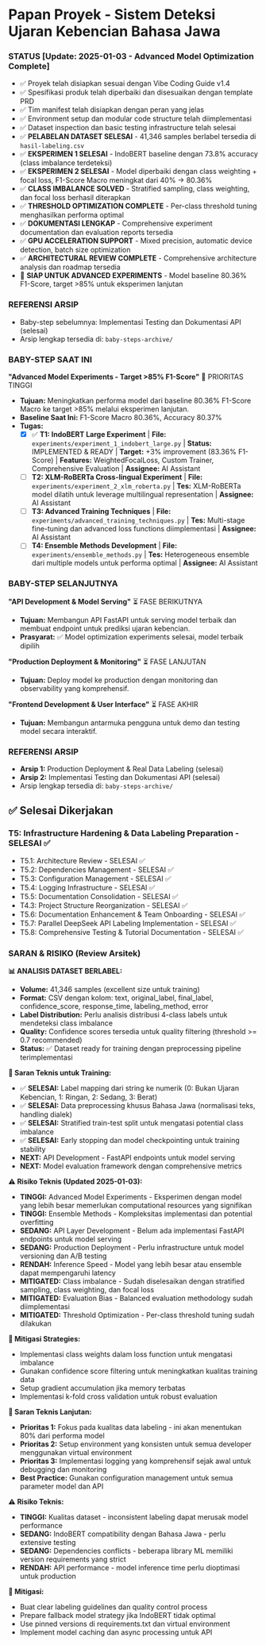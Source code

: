 # Papan Proyek - Sistem Deteksi Ujaran Kebencian Bahasa Jawa

### STATUS [Update: 2025-01-03 - Advanced Model Optimization Complete]
- ✅ Proyek telah disiapkan sesuai dengan Vibe Coding Guide v1.4
- ✅ Spesifikasi produk telah diperbaiki dan disesuaikan dengan template PRD
- ✅ Tim manifest telah disiapkan dengan peran yang jelas
- ✅ Environment setup dan modular code structure telah diimplementasi
- ✅ Dataset inspection dan basic testing infrastructure telah selesai
- ✅ **PELABELAN DATASET SELESAI** - 41,346 samples berlabel tersedia di `hasil-labeling.csv`
- ✅ **EKSPERIMEN 1 SELESAI** - IndoBERT baseline dengan 73.8% accuracy (class imbalance terdeteksi)
- ✅ **EKSPERIMEN 2 SELESAI** - Model diperbaiki dengan class weighting + focal loss, F1-Score Macro meningkat dari 40% → 80.36%
- ✅ **CLASS IMBALANCE SOLVED** - Stratified sampling, class weighting, dan focal loss berhasil diterapkan
- ✅ **THRESHOLD OPTIMIZATION COMPLETE** - Per-class threshold tuning menghasilkan performa optimal
- ✅ **DOKUMENTASI LENGKAP** - Comprehensive experiment documentation dan evaluation reports tersedia
- ✅ **GPU ACCELERATION SUPPORT** - Mixed precision, automatic device detection, batch size optimization
- ✅ **ARCHITECTURAL REVIEW COMPLETE** - Comprehensive architecture analysis dan roadmap tersedia
- 🎯 **SIAP UNTUK ADVANCED EXPERIMENTS** - Model baseline 80.36% F1-Score, target >85% untuk eksperimen lanjutan

### REFERENSI ARSIP
- Baby-step sebelumnya: Implementasi Testing dan Dokumentasi API (selesai)
- Arsip lengkap tersedia di: `baby-steps-archive/`

### BABY-STEP SAAT INI

**"Advanced Model Experiments - Target >85% F1-Score"** 🚀 PRIORITAS TINGGI
- **Tujuan:** Meningkatkan performa model dari baseline 80.36% F1-Score Macro ke target >85% melalui eksperimen lanjutan.
- **Baseline Saat Ini:** F1-Score Macro 80.36%, Accuracy 80.37%
- **Tugas:**
     - [x] ✅ **T1: IndoBERT Large Experiment** | **File:** `experiments/experiment_1_indobert_large.py` | **Status:** IMPLEMENTED & READY | **Target:** +3% improvement (83.36% F1-Score) | **Features:** WeightedFocalLoss, Custom Trainer, Comprehensive Evaluation | **Assignee:** AI Assistant
     - [ ] **T2: XLM-RoBERTa Cross-lingual Experiment** | **File:** `experiments/experiment_2_xlm_roberta.py` | **Tes:** XLM-RoBERTa model dilatih untuk leverage multilingual representation | **Assignee:** AI Assistant
     - [ ] **T3: Advanced Training Techniques** | **File:** `experiments/advanced_training_techniques.py` | **Tes:** Multi-stage fine-tuning dan advanced loss functions diimplementasi | **Assignee:** AI Assistant
     - [ ] **T4: Ensemble Methods Development** | **File:** `experiments/ensemble_methods.py` | **Tes:** Heterogeneous ensemble dari multiple models untuk performa optimal | **Assignee:** AI Assistant

### BABY-STEP SELANJUTNYA

**"API Development & Model Serving"** ⏳ FASE BERIKUTNYA
- **Tujuan:** Membangun API FastAPI untuk serving model terbaik dan membuat endpoint untuk prediksi ujaran kebencian.
- **Prasyarat:** ✅ Model optimization experiments selesai, model terbaik dipilih

**"Production Deployment & Monitoring"** ⏳ FASE LANJUTAN
- **Tujuan:** Deploy model ke production dengan monitoring dan observability yang komprehensif.

**"Frontend Development & User Interface"** ⏳ FASE AKHIR
- **Tujuan:** Membangun antarmuka pengguna untuk demo dan testing model secara interaktif.

### REFERENSI ARSIP
- **Arsip 1:** Production Deployment & Real Data Labeling (selesai)
- **Arsip 2:** Implementasi Testing dan Dokumentasi API (selesai)
- Arsip lengkap tersedia di: `baby-steps-archive/`

## ✅ Selesai Dikerjakan

### T5: Infrastructure Hardening & Data Labeling Preparation - SELESAI ✅
- T5.1: Architecture Review - SELESAI ✅
- T5.2: Dependencies Management - SELESAI ✅
- T5.3: Configuration Management - SELESAI ✅
- T5.4: Logging Infrastructure - SELESAI ✅
- T5.5: Documentation Consolidation - SELESAI ✅
- T4.3: Project Structure Reorganization - SELESAI ✅
- T5.6: Documentation Enhancement & Team Onboarding - SELESAI ✅
- T5.7: Parallel DeepSeek API Labeling Implementation - SELESAI ✅
- T5.8: Comprehensive Testing & Tutorial Documentation - SELESAI ✅

### SARAN & RISIKO (Review Arsitek)

**📊 ANALISIS DATASET BERLABEL:**
- **Volume:** 41,346 samples (excellent size untuk training)
- **Format:** CSV dengan kolom: text, original_label, final_label, confidence_score, response_time, labeling_method, error
- **Label Distribution:** Perlu analisis distribusi 4-class labels untuk mendeteksi class imbalance
- **Quality:** Confidence scores tersedia untuk quality filtering (threshold >= 0.7 recommended)
- **Status:** ✅ Dataset ready for training dengan preprocessing pipeline terimplementasi

**🎯 Saran Teknis untuk Training:**
- ✅ **SELESAI:** Label mapping dari string ke numerik (0: Bukan Ujaran Kebencian, 1: Ringan, 2: Sedang, 3: Berat)
- ✅ **SELESAI:** Data preprocessing khusus Bahasa Jawa (normalisasi teks, handling dialek)
- ✅ **SELESAI:** Stratified train-test split untuk mengatasi potential class imbalance
- ✅ **SELESAI:** Early stopping dan model checkpointing untuk training stability
- **NEXT:** API Development - FastAPI endpoints untuk model serving
- **NEXT:** Model evaluation framework dengan comprehensive metrics

**⚠️ Risiko Teknis (Updated 2025-01-03):**
- **TINGGI:** Advanced Model Experiments - Eksperimen dengan model yang lebih besar memerlukan computational resources yang signifikan
- **TINGGI:** Ensemble Methods - Kompleksitas implementasi dan potential overfitting
- **SEDANG:** API Layer Development - Belum ada implementasi FastAPI endpoints untuk model serving
- **SEDANG:** Production Deployment - Perlu infrastructure untuk model versioning dan A/B testing
- **RENDAH:** Inference Speed - Model yang lebih besar atau ensemble dapat mempengaruhi latency
- **MITIGATED:** Class imbalance - Sudah diselesaikan dengan stratified sampling, class weighting, dan focal loss
- **MITIGATED:** Evaluation Bias - Balanced evaluation methodology sudah diimplementasi
- **MITIGATED:** Threshold Optimization - Per-class threshold tuning sudah dilakukan

**🔧 Mitigasi Strategies:**
- Implementasi class weights dalam loss function untuk mengatasi imbalance
- Gunakan confidence score filtering untuk meningkatkan kualitas training data
- Setup gradient accumulation jika memory terbatas
- Implementasi k-fold cross validation untuk robust evaluation

**🎯 Saran Teknis Lanjutan:**
- **Prioritas 1:** Fokus pada kualitas data labeling - ini akan menentukan 80% dari performa model
- **Prioritas 2:** Setup environment yang konsisten untuk semua developer menggunakan virtual environment
- **Prioritas 3:** Implementasi logging yang komprehensif sejak awal untuk debugging dan monitoring
- **Best Practice:** Gunakan configuration management untuk semua parameter model dan API

**⚠️ Risiko Teknis:**
- **TINGGI:** Kualitas dataset - inconsistent labeling dapat merusak model performance
- **SEDANG:** IndoBERT compatibility dengan Bahasa Jawa - perlu extensive testing
- **SEDANG:** Dependencies conflicts - beberapa library ML memiliki version requirements yang strict
- **RENDAH:** API performance - model inference time perlu dioptimasi untuk production

**🔧 Mitigasi:**
- Buat clear labeling guidelines dan quality control process
- Prepare fallback model strategy jika IndoBERT tidak optimal
- Use pinned versions di requirements.txt dan virtual environment
- Implement model caching dan async processing untuk API